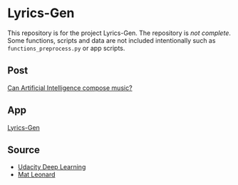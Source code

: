 # Lyrics-Gen
This repository is for the project Lyrics-Gen. The repository is *not complete*. Some functions, scripts and data are not included intentionally such as `functions_preprocess.py` or app scripts.

## Post
[Can Artificial Intelligence compose music?](http://www.doganaskan.com/blog/posts/2017-06-10.html)

## App
[Lyrics-Gen](http://www.lyrics-gen.com)

## Source
- [Udacity Deep Learning](https://github.com/udacity/deep-learning)  
- [Mat Leonard](https://github.com/mcleonard)
